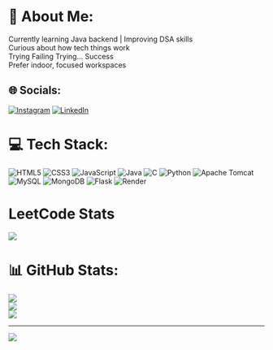 # 💫 About Me:
Currently learning Java backend | Improving DSA skills<br>Curious about how tech things work<br>Trying Failing Trying... Success<br>Prefer indoor, focused workspaces


## 🌐 Socials:
[![Instagram](https://img.shields.io/badge/Instagram-%23E4405F.svg?logo=Instagram&logoColor=white)](https://www.instagram.com/tanish_sethiya_/) [![LinkedIn](https://img.shields.io/badge/LinkedIn-%230077B5.svg?logo=linkedin&logoColor=white)](https://www.linkedin.com/in/tanish995/) 

# 💻 Tech Stack:
![HTML5](https://img.shields.io/badge/html5-%23E34F26.svg?style=for-the-badge&logo=html5&logoColor=white) ![CSS3](https://img.shields.io/badge/css3-%231572B6.svg?style=for-the-badge&logo=css3&logoColor=white) ![JavaScript](https://img.shields.io/badge/javascript-%23323330.svg?style=for-the-badge&logo=javascript&logoColor=%23F7DF1E) ![Java](https://img.shields.io/badge/java-%23ED8B00.svg?style=for-the-badge&logo=openjdk&logoColor=white) ![C](https://img.shields.io/badge/c-%2300599C.svg?style=for-the-badge&logo=c&logoColor=white) ![Python](https://img.shields.io/badge/python-3670A0?style=for-the-badge&logo=python&logoColor=ffdd54) ![Apache Tomcat](https://img.shields.io/badge/apache%20tomcat-%23F8DC75.svg?style=for-the-badge&logo=apache-tomcat&logoColor=black) ![MySQL](https://img.shields.io/badge/mysql-4479A1.svg?style=for-the-badge&logo=mysql&logoColor=white) ![MongoDB](https://img.shields.io/badge/MongoDB-%234ea94b.svg?style=for-the-badge&logo=mongodb&logoColor=white) ![Flask](https://img.shields.io/badge/flask-%23000.svg?style=for-the-badge&logo=flask&logoColor=white) ![Render](https://img.shields.io/badge/Render-%46E3B7.svg?style=for-the-badge&logo=render&logoColor=white)

# LeetCode Stats
![](https://leetcard.jacoblin.cool/tanishSethiya?ext=heatmap)


# 📊 GitHub Stats:
![](https://github-readme-stats.vercel.app/api?username=tanishjain09&theme=dark&hide_border=false&include_all_commits=false&count_private=false)<br/>
![](https://nirzak-streak-stats.vercel.app/?user=tanishjain09&theme=dark&hide_border=false)<br/>
![](https://github-readme-stats.vercel.app/api/top-langs/?username=tanishjain09&theme=dark&hide_border=false&include_all_commits=false&count_private=false&layout=compact)

---
[![](https://visitcount.itsvg.in/api?id=tanishjain09&icon=0&color=0)](https://visitcount.itsvg.in)

<!-- Proudly created with GPRM ( https://gprm.itsvg.in ) -->


<!---
tanishjain09/tanishjain09 is a ✨ special ✨ repository because its `README.md` (this file) appears on your GitHub profile.
You can click the Preview link to take a look at your changes.
--->
